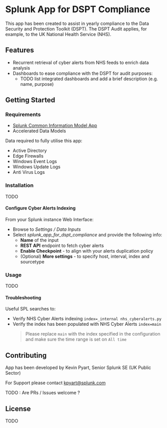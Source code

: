 # Splunk App for DSPT Compliance
This app has been created to assist in yearly compliance to the Data Security and Protection Toolkit (DSPT). 
The DSPT Audit applies, for example, to the UK National Health Service (NHS). 

## Features
* Recurrent retrieval of cyber alerts from NHS feeds to enrich data analysis
* Dashboards to ease compliance with the DSPT for audit purposes:
    * TODO list integrated dashboards and add a brief description (e.g. name, purpose)

## Getting Started
### Requirements
* [Splunk Common Information Model App](https://splunkbase.splunk.com/app/1621/)
* Accelerated Data Models

Data required to fully utilise this app:

* Active Directory
* Edge Firewalls
* Windows Event Logs
* Windows Update Logs
* Anti Virus Logs

### Installation
TODO

#### Configure Cyber Alerts Indexing
From your Splunk instance Web Interface:
* Browse to *Settings / Data Inputs*
* Select *splunk_app_for_dspt_compliance* and provide the following info:
    * **Name** of the input
    * **REST API** endpoint to fetch cyber alerts
    * **Enable Checkpoint** - to align with your alerts duplication policy
    * (Optional) **More settings** - to specify host, interval, index and sourcetype

### Usage
TODO

#### Troubleshooting
Useful SPL searches to:
* Verify NHS Cyber Alerts indexing `index=_internal nhs_cyberalerts.py`
* Verify the index has been populated with NHS Cyber Alerts `index=main`
    > Please replace `main` with the index  specified in the configuration and make sure the time range is set on `All time`

## Contributing
App has been developed by Kevin Pyart, Senior Splunk SE (UK Public Sector)

For Support please contact kpyart@splunk.com

TODO : Are PRs / Issues welcome ?

## License
TODO
